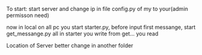 To start:
start server and change ip in file config.py of my to your(admin permisson need)

now in local on all pc you start starter.py, before input first messange, start get_messange.py
all
in starter you write
from get... you read

Location of Server better change in another folder
